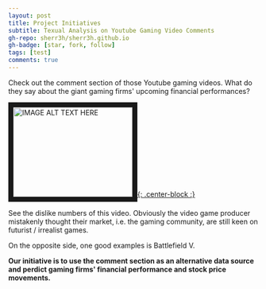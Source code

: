 ```yaml
---
layout: post
title: Project Initiatives
subtitle: Texual Analysis on Youtube Gaming Video Comments
gh-repo: sherr3h/sherr3h.github.io
gh-badge: [star, fork, follow]
tags: [test]
comments: true
---
```


Check out the comment section of those Youtube gaming videos. What do they say about the giant gaming firms' upcoming financial performances?

<a href="https://youtu.be/EeF3UTkCoxY" target="_blank"><img src="https://i.ytimg.com/vi/3SKv3r0NWvA/hqdefault.jpg" 
alt="IMAGE ALT TEXT HERE" width="240" height="180" border="10" />{: .center-block :}</a>

See the dislike numbers of this video. Obviously the video game producer mistakenly thought their market, i.e. the gaming community, are still keen on futurist / irrealist games.

On the opposite side, one good examples is Battlefield V.

**Our initiative is to use the comment section as an alternative data source and perdict gaming firms' financial performance and stock price movements.**
